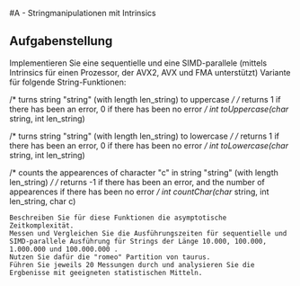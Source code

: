 #A - Stringmanipulationen mit Intrinsics

## Aufgabenstellung

Implementieren Sie eine sequentielle und eine SIMD-parallele (mittels Intrinsics für einen Prozessor, der AVX2, AVX und FMA unterstützt) Variante für folgende String-Funktionen:

/* turns string "string" (with length len_string) to uppercase */
/* returns 1 if there has been an error, 0 if there has been no error */
int toUppercase(char* string, int len_string)

/* turns string "string" (with length len_string) to lowercase */
/* returns 1 if there has been an error, 0 if there has been no error */
int toLowercase(char* string, int len_string)

/* counts the appearences of character "c" in string "string" (with length len_string) */
/* returns -1 if there has been an error, and the number of appearences if there has been no error */
int countChar(char* string, int len_string, char c)


    Beschreiben Sie für diese Funktionen die asymptotische Zeitkomplexität.
    Messen und Vergleichen Sie die Ausführungszeiten für sequentielle und SIMD-parallele Ausführung für Strings der Länge 10.000, 100.000, 1.000.000 und 100.000.000 .
    Nutzen Sie dafür die "romeo" Partition von taurus.
    Führen Sie jeweils 20 Messungen durch und analysieren Sie die Ergbenisse mit geeigneten statistischen Mitteln.

